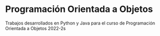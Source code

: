 # Programación Orientada a Objetos

Trabajos desarrollados en Python y Java para el curso de Programación Orientada a Objetos 2022-2s
